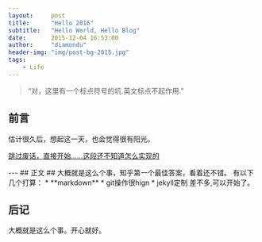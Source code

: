```yaml
---
layout:     post
title:      "Hello 2016"
subtitle:   "Hello World, Hello Blog"
date:       2015-12-04 16:53:00
author:     "diamondu"
header-img: "img/post-bg-2015.jpg"
tags:
    - Life
---
```

> “对，这里有一个标点符号的坑.英文标点不起作用.” 
    
      
     
## 前言 ##
估计很久后，想起这一天，也会觉得很有阳光。



[跳过废话，直接开始……这段还不知道怎么实现的](#build) 
<p id = "build"></p>
---
## 正文 ##
大概就是这么个事，知乎第一个最佳答案，看着还不错。
有以下几个打算：
* **markdown**
* git操作很hign
* jekyll定制
差不多,可以开始了。 

## 后记 
大概就是这么个事。开心就好。
